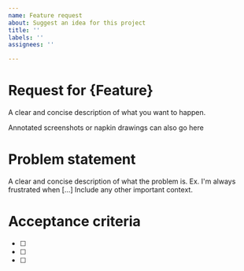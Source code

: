```yaml
---
name: Feature request
about: Suggest an idea for this project
title: ''
labels: ''
assignees: ''

---
```


# Request for {Feature}
A clear and concise description of what you want to happen.

Annotated screenshots or napkin drawings can also go here


# Problem statement
A clear and concise description of what the problem is. Ex. I'm always frustrated when [...]
Include any other important context.

# Acceptance criteria

- [ ] 
- [ ] 
- [ ]
